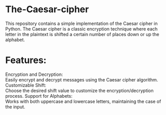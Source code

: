 # The-Caesar-cipher
This repository contains a simple implementation of the Caesar cipher in Python. The Caesar cipher is a classic encryption technique where each letter in the plaintext is shifted a certain number of places down or up the alphabet.

# Features:
Encryption and Decryption:<br>
  Easily encrypt and decrypt messages using the Caesar cipher algorithm.
Customizable Shift: <br>
  Choose the desired shift value to customize the encryption/decryption process.
Support for Alphabets: <br>
   Works with both uppercase and lowercase letters, maintaining the case of the input.
